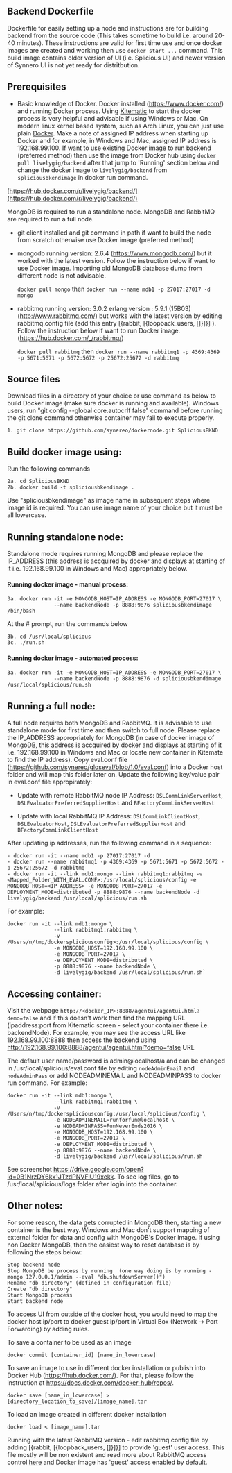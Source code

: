 
## Backend Dockerfile

Dockerfile for easily setting up a node and instructions are for building backend from the source code (This takes sometime to build i.e. around 20-40 minutes). These instructions are valid for first time use and once docker images are created and working then use `docker start ...` command. This build image contains older version of UI (i.e. Splicious UI) and newer version of Synnero UI is not yet ready for distritbution.

## Prerequisites
 * Basic knowledge of Docker. Docker installed (https://www.docker.com/) and running Docker process. Using  [Kitematic](https://docs.docker.com/kitematic/) to start the docker process is very helpful and advisable if using Windows or Mac. On modern linux kernel based system, such as Arch Linux, you can just use plain [Docker](https://wiki.archlinux.org/index.php/Docker). Make a note of assigned IP address when starting up Docker and for example, in Windows and Mac, assigned IP address is 192.168.99.100. If want to use existing Docker image to run backend (preferred method) then use the image from Docker hub using `docker pull livelygig/backend` after that jump to 'Running' section below and change the docker image to `livelygig/backend` from `spliciousbkendimage` in docker run command. 
  
  [https://hub.docker.com/r/livelygig/backend/](https://hub.docker.com/r/livelygig/backend/)
  
  MongoDB is required to run a standalone node. MongoDB and RabbitMQ are required to run a full node. 
  
 * git client installed and git command in path if want to build the node from scratch otherwise use Docker image (preferred method)
 * mongodb running version: 2.6.4 (https://www.mongodb.com/) but it worked with the latest version. Follow the instruction below if want to use Docker image. Importing old MongoDB database dump from different node is not advisable.

    `docker pull mongo` then 
    `docker run --name mdb1 -p 27017:27017 -d mongo`

 - rabbitmq running version: 3.0.2 erlang version : 5.9.1 (15B03) (http://www.rabbitmq.com/) but works with the latest version by editing rabbitmq.config file (add this entry [{rabbit, [{loopback\_users, []}]}] ). Follow the instruction below if want to run Docker image. (https://hub.docker.com/_/rabbitmq/) 

    `docker pull rabbitmq` then 
    `docker run --name rabbitmq1 -p 4369:4369 -p 5671:5671 -p 5672:5672 -p 25672:25672 -d rabbitmq`

## Source files
Download files in a directory of your choice or use command as below to build Docker image (make sure docker is running and available). Windows users, run "git config --global core.autocrlf false" command before running the git clone command otherwise container may fail to execute properly.

    1. git clone https://github.com/synereo/dockernode.git SpliciousBKND

## Build docker image using: 
Run the following commands

    2a. cd SpliciousBKND
    2b. docker build -t spliciousbkendimage . 

  Use "spliciousbkendimage" as image name in subsequent steps where image id is required. You can use image name of your choice but it must be all lowercase. 
 
## Running standalone node:
Standalone mode requires running MongoDB and please replace the IP_ADDRESS (this address is accquired by docker and displays at starting of it i.e. 192.168.99.100 in Windows and Mac) appropriately below.

#### Running docker image - manual process: 

    3a. docker run -it -e MONGODB_HOST=IP_ADDRESS -e MONGODB_PORT=27017 \
                   --name backendNode -p 8888:9876 spliciousbkendimage /bin/bash
  
At the # prompt, run the commands below
    
    3b. cd /usr/local/splicious
    3c. ./run.sh
  
#### Running docker image - automated process: 

    3a. docker run -it -e MONGODB_HOST=IP_ADDRESS -e MONGODB_PORT=27017 \
                   --name backendNode -p 8888:9876 -d spliciousbkendimage /usr/local/splicious/run.sh

## Running a full node:
A full  node requires both MongoDB and RabbitMQ. It is advisable to use standalone mode for first time and then switch to full node. Please replace the IP_ADDRESS appropriately for MongoDB (in case of docker image of MongoDB, this address is accquired by docker and displays at starting of it i.e. 192.168.99.100 in Windows and Mac or locate new container in Kitemate to find the IP address). Copy eval.conf file (https://github.com/synereo/gloseval/blob/1.0/eval.conf) into a Docker host folder and will map this folder later on. Update the following key/value pair in eval.conf file appropirately:

- Update with remote RabbitMQ node IP Address: `DSLCommLinkServerHost`, `DSLEvaluatorPreferredSupplierHost` and  `BFactoryCommLinkServerHost`

- Update with local RabbitMQ IP Address: `DSLCommLinkClientHost`, `DSLEvaluatorHost`, `DSLEvaluatorPreferredSupplierHost` and `BFactoryCommLinkClientHost`

After updating ip addresses, run the following command in a sequence: 

    - docker run -it --name mdb1 -p 27017:27017 -d 
    - docker run --name rabbitmq1 -p 4369:4369 -p 5671:5671 -p 5672:5672 -p 25672:25672 -d rabbitmq 
    - docker run -it --link mdb1:mongo --link rabbitmq1:rabbitmq -v <Mapped_Folder_WITH_EVAL.CONF>:/usr/local/splicious/config -e MONGODB_HOST=<IP_ADDRESS> -e MONGODB_PORT=27017 -e DEPLOYMENT_MODE=distributed -p 8888:9876 --name backendNode -d livelygig/backend /usr/local/splicious/run.sh
  
  For example:
  ```
  docker run -it --link mdb1:mongo \
                 --link rabbitmq1:rabbitmq \
                 -v /Users/n/tmp/dockerspliciousconfig>:/usr/local/splicious/config \
                 -e MONGODB_HOST=192.168.99.100 \
                 -e MONGODB_PORT=27017 \
                 -e DEPLOYMENT_MODE=distributed \
                 -p 8888:9876 --name backendNode \
                 -d livelygig/backend /usr/local/splicious/run.sh`
  ```
## Accessing container:

Visit the webpage `http://<docker_IP>:8888/agentui/agentui.html?demo=false` and if this doesn't work then find the mapping URL (ipaddress:port from Kitematic screen - select your container there i.e. backendNode). For example, you may see the access URL like 192.168.99.100:8888 then access the backend using http://192.168.99.100:8888/agentui/agentui.html?demo=false URL

The default user name/password is admin@localhost/a and can be changed in /usr/local/splicious/eval.conf file by editing `nodeAdminEmail` and `nodeAdminPass` or add NODEADMINEMAIL and NODEADMINPASS to docker run command. For example:
  ```
  docker run -it --link mdb1:mongo \
                 --link rabbitmq1:rabbitmq \
                 -v /Users/n/tmp/dockerspliciousconfig:/usr/local/splicious/config \
                 -e NODEADMINEMAIL=runforfun@localhost \
                 -e NODEADMINPASS=FunNeverEnds2016 \
                 -e MONGODB_HOST=192.168.99.100 \
                 -e MONGODB_PORT=27017 \
                 -e DEPLOYMENT_MODE=distributed \
                 -p 8888:9876 --name backendNode \
                 -d livelygig/backend /usr/local/splicious/run.sh
  ```
See screenshot 
https://drive.google.com/open?id=0B1NrzDY6kx1JTzdPNVFlU19xekk. To see log files, go to /usr/local/splicious/logs folder after login into the container.

## Other notes:

For some reason, the data gets corrupted in MongoDB then, starting a new container is the best way. Windows and Mac don't support mapping of external folder for data and config with MongoDB's Docker image. If using non Docker MongoDB, then the easiest way to reset database is by following the steps below:

    Stop backend node
    Stop MongoDB be process by running  (one way doing is by running - mongo 127.0.0.1/admin --eval "db.shutdownServer()")
    Rename "db directory" (defined in configuration file)
    Create "db directory"
    Start MongoDB process
    Start backend node

To access UI from outside of the docker host, you would need to map the docker host ip/port to docker guest ip/port in Virtual Box (Network -> Port Forwarding) by adding rules.

To save a container to be used as an image

    docker commit [container_id] [name_in_lowercase]

To save an image to use in different docker installation or publish into Docker Hub (https://hub.docker.com/). For that, please follow the instruction at https://docs.docker.com/docker-hub/repos/.

    docker save [name_in_lowercase] > [directory_location_to_save]/[image_name].tar

To load an image created in different docker installation 

    docker load < [image_name].tar

Running with the latest RabbitMQ version - edit rabbitmq.config file by adding [{rabbit, [{loopback\_users, []}]}] to provide 'guest' user access. This file mostly will be non existent and read more about RabbitMQ access control [here](https://www.rabbitmq.com/access-control.html) and Docker image has 'guest' access enabled by default.
